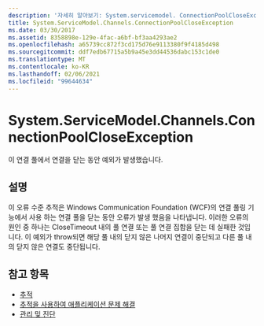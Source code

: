 ```yaml
---
description: '자세히 알아보기: System.servicemodel. ConnectionPoolCloseException'
title: System.ServiceModel.Channels.ConnectionPoolCloseException
ms.date: 03/30/2017
ms.assetid: 8358898e-129e-4fac-a6bf-bf3aa4293ae2
ms.openlocfilehash: a65739cc872f3cd175d76e9113380f9f4185d498
ms.sourcegitcommit: ddf7edb67715a5b9a45e3dd44536dabc153c1de0
ms.translationtype: MT
ms.contentlocale: ko-KR
ms.lasthandoff: 02/06/2021
ms.locfileid: "99644634"
---
```

# <a name="systemservicemodelchannelsconnectionpoolcloseexception"></a>System.ServiceModel.Channels.ConnectionPoolCloseException

이 연결 풀에서 연결을 닫는 동안 예외가 발생했습니다.  
  
## <a name="description"></a>설명  

 이 오류 수준 추적은 Windows Communication Foundation (WCF)의 연결 풀링 기능에서 사용 하는 연결 풀을 닫는 동안 오류가 발생 했음을 나타냅니다. 이러한 오류의 원인 중 하나는 CloseTimeout 내의 풀 연결 또는 풀 연결 집합을 닫는 데 실패한 것입니다. 이 예외가 throw되면 해당 풀 내의 닫지 않은 나머지 연결이 중단되고 다른 풀 내의 닫지 않은 연결도 중단됩니다.  
  
## <a name="see-also"></a>참고 항목

- [추적](index.md)
- [추적을 사용하여 애플리케이션 문제 해결](using-tracing-to-troubleshoot-your-application.md)
- [관리 및 진단](../index.md)
